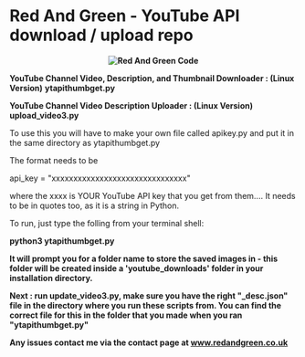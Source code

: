 # Red And Green - YouTube API download / upload repo

<b><p><center>![Red And Green Code](https://redandgreen.co.uk/wp-content/uploads/2020/04/youtube-download-videos.png)
</center></p></b>
<b>YouTube Channel Video, Description, and Thumbnail Downloader : (Linux Version)</b>
<b>ytapithumbget.py</b>

<b>YouTube Channel Video Description Uploader : (Linux Version)</b>
<b>upload_video3.py</b>

To use this you will have to make your own file called apikey.py and put it in the same directory as ytapithumbget.py

The format needs to be 

api_key = "xxxxxxxxxxxxxxxxxxxxxxxxxxxxxxx" 

where the xxxx is YOUR YouTube API key that you get from them....
It needs to be in quotes too, as it is a string in Python.

To run, just type the folling from your terminal shell:

<b>python3 ytapithumbget.py<b>
  
It will prompt you for a folder name to store the saved images in - this folder will be created inside a 'youtube_downloads' folder in your installation directory.

Next : run update_video3.py, make sure you have the right "_desc.json" file in the directory where you run these scripts from.
You can find the correct file for this in the folder that you made when you ran "ytapithumbget.py"

Any issues contact me via the contact page at www.redandgreen.co.uk
